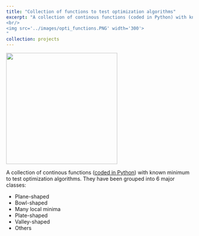 ```yaml
---
title: "Collection of functions to test optimization algorithms"
excerpt: "A collection of continous functions (coded in Python) with known minimum to test optimization algorithms. 
<br/>
<img src='../images/opti_functions.PNG' width='300'>
"
collection: projects
---
```


<img src='../../images/opti_functions.PNG' width='300'>

A collection of continous functions ([coded in Python](https://github.com/edgarsmdn/OptiFunctions)) with known minimum to test optimization algorithms. They have been grouped into 6 major classes:
* Plane-shaped
* Bowl-shaped
* Many local minima
* Plate-shaped
* Valley-shaped 
* Others

